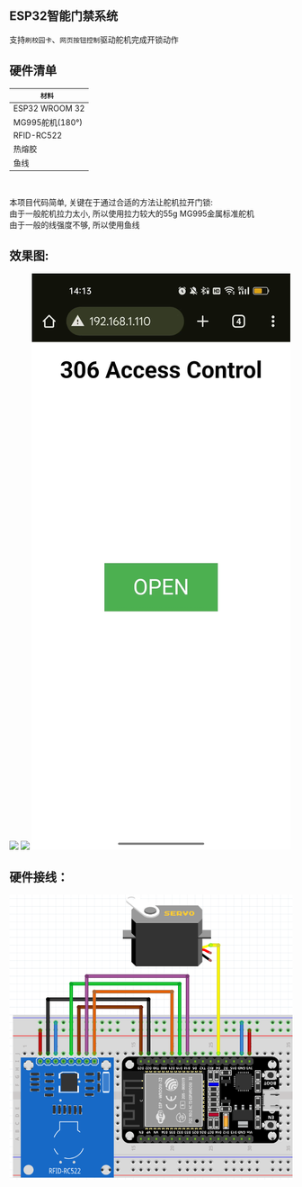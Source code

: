 
## ESP32智能门禁系统
支持`刷校园卡`、`网页按钮控制`驱动舵机完成开锁动作<br>

## 硬件清单


|`````材料 `````|
| ------ |
| ESP32 WROOM 32 |
| MG995舵机(180°) |
| RFID-RC522 |
| 热熔胶 |
| 鱼线 |
<br>

本项目代码简单, 关键在于通过合适的方法让舵机拉开门锁:<br>
由于一般舵机拉力太小, 所以使用拉力较大的55g MG995金属标准舵机<br>
由于一般的线强度不够, 所以使用鱼线<br>

## 效果图:
<img src="./image/IMG20241012091831.jpg">
<img src="./image/IMG20241012091932.jpg">
<img src="./image/accessControl.jpg">

## 硬件接线：
<img src="./image/smartLock.png">
